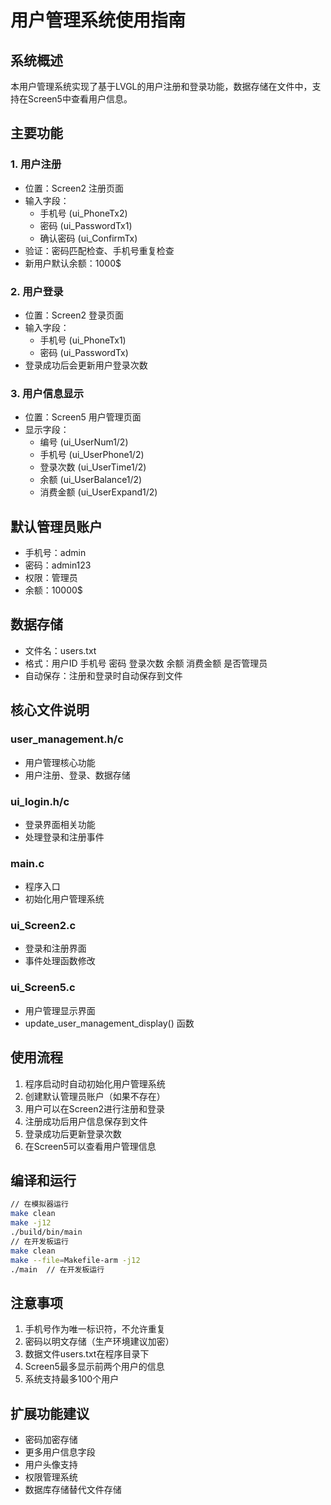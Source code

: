 # 用户管理系统使用指南

## 系统概述

本用户管理系统实现了基于LVGL的用户注册和登录功能，数据存储在文件中，支持在Screen5中查看用户信息。

## 主要功能

### 1. 用户注册

- 位置：Screen2 注册页面
- 输入字段：
  - 手机号 (ui_PhoneTx2)
  - 密码 (ui_PasswordTx1) 
  - 确认密码 (ui_ConfirmTx)
- 验证：密码匹配检查、手机号重复检查
- 新用户默认余额：1000$

### 2. 用户登录

- 位置：Screen2 登录页面
- 输入字段：
  - 手机号 (ui_PhoneTx1)
  - 密码 (ui_PasswordTx)
- 登录成功后会更新用户登录次数

### 3. 用户信息显示

- 位置：Screen5 用户管理页面
- 显示字段：
  - 编号 (ui_UserNum1/2)
  - 手机号 (ui_UserPhone1/2)
  - 登录次数 (ui_UserTime1/2)
  - 余额 (ui_UserBalance1/2)
  - 消费金额 (ui_UserExpand1/2)

## 默认管理员账户

- 手机号：admin
- 密码：admin123
- 权限：管理员
- 余额：10000$

## 数据存储

- 文件名：users.txt
- 格式：用户ID 手机号 密码 登录次数 余额 消费金额 是否管理员
- 自动保存：注册和登录时自动保存到文件

## 核心文件说明

### user_management.h/c

- 用户管理核心功能
- 用户注册、登录、数据存储

### ui_login.h/c  

- 登录界面相关功能
- 处理登录和注册事件

### main.c

- 程序入口
- 初始化用户管理系统

### ui_Screen2.c

- 登录和注册界面
- 事件处理函数修改

### ui_Screen5.c

- 用户管理显示界面
- update_user_management_display() 函数

## 使用流程

1. 程序启动时自动初始化用户管理系统
2. 创建默认管理员账户（如果不存在）
3. 用户可以在Screen2进行注册和登录
4. 注册成功后用户信息保存到文件
5. 登录成功后更新登录次数
6. 在Screen5可以查看用户管理信息

## 编译和运行

```bash
// 在模拟器运行
make clean
make -j12
./build/bin/main
// 在开发板运行
make clean
make --file=Makefile-arm -j12
./main  // 在开发板运行
```

## 注意事项

1. 手机号作为唯一标识符，不允许重复
2. 密码以明文存储（生产环境建议加密）
3. 数据文件users.txt在程序目录下
4. Screen5最多显示前两个用户的信息
5. 系统支持最多100个用户

## 扩展功能建议

- 密码加密存储
- 更多用户信息字段
- 用户头像支持
- 权限管理系统
- 数据库存储替代文件存储
